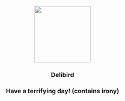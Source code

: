 <p align="center">
    <img src="https://raw.githubusercontent.com/PokeAPI/sprites/master/sprites/pokemon/225.png" width="150" height="150">
</p>
<h3 align="center"> <b>Delibird</b></h3>
<h3 align="center">Have a terrifying day! (contains irony)</h3>
